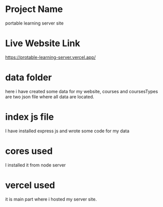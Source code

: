 # Project Name
portable learning server site

# Live Website Link
https://protable-learning-server.vercel.app/


# data folder

here i have created some data for my website, courses and coursesTypes are two json file where all data are located.

# index js file

I have installed express js and wrote some code for my data

# cores used

I installed it from node server



# vercel used

it is main part where i hosted my server site.